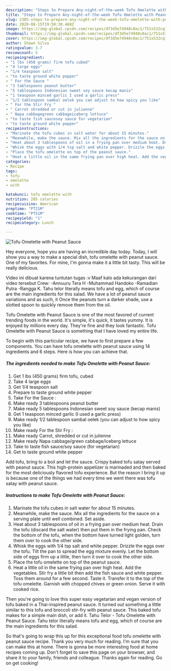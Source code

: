 ```yaml
---
description: "Steps to Prepare Any-night-of-the-week Tofu Omelette with Peanut Sauce"
title: "Steps to Prepare Any-night-of-the-week Tofu Omelette with Peanut Sauce"
slug: 2305-steps-to-prepare-any-night-of-the-week-tofu-omelette-with-peanut-sauce
date: 2020-08-15T19:50:30.468Z
image: https://img-global.cpcdn.com/recipes/df3d5e74948c0ac1/751x532cq70/tofu-omelette-with-peanut-sauce-recipe-main-photo.jpg
thumbnail: https://img-global.cpcdn.com/recipes/df3d5e74948c0ac1/751x532cq70/tofu-omelette-with-peanut-sauce-recipe-main-photo.jpg
cover: https://img-global.cpcdn.com/recipes/df3d5e74948c0ac1/751x532cq70/tofu-omelette-with-peanut-sauce-recipe-main-photo.jpg
author: Shawn Silva
ratingvalue: 3.7
reviewcount: 5
recipeingredient:
- "1 lbs (450 grams) firm tofu cubed"
- "4 large eggs"
- "1/4 teaspoon salt"
- "to taste ground white pepper"
- " For the Sauce "
- "3 tablespoons peanut butter"
- "5 tablespoons Indonesian sweet soy sauce kecap manis"
- "1 teaspoon minced garlic I used a garlic press"
- "1/2 tablespoon sambal oelek you can adjust to how spicy you like"
- " For the Stir Fry "
- " Carrot shredded or cut in julienne"
- " Napa cabbagegreen cabbageiceberg lettuce"
- "to taste fish saucesoy sauce for vegetarian"
- "to taste ground white pepper"
recipeinstructions:
- "Marinate the tofu cubes in salt water for about 15 minutes."
- "Meanwhile, make the sauce. Mix all the ingredients for the sauce on a serving plate until well combined. Set aside."
- "Heat about 3 tablespoons of oil in a frying pan over medium heat. Drain the tofu (discard the salt water) then put them in the frying pan. Check the bottom of the tofu, when the bottom have turned light golden, turn them over to cook the other side."
- "Whisk the eggs with 1/4 tsp salt and white pepper. Drizzle the eggs over the tofu. Tilt the pan to spread the egg mixture evenly. Let the bottom side of eggs firm up a little, then turn it over to cook the other side."
- "Place the tofu omelette on top of the peanut sauce."
- "Heat a little oil in the same frying pan over high heat. Add the vegetables. Stir fry a little bit then add the fish sauce and white pepper. Toss them around for a few second. Taste it. Transfer it to the top of the tofu omelette. Garnish with chopped chives or green onion. Serve it with cooked rice."
categories:
- Recipe
tags:
- tofu
- omelette
- with

katakunci: tofu omelette with 
nutrition: 285 calories
recipecuisine: American
preptime: "PT21M"
cooktime: "PT51M"
recipeyield: "1"
recipecategory: Lunch

---
```



![Tofu Omelette with Peanut Sauce](https://img-global.cpcdn.com/recipes/df3d5e74948c0ac1/751x532cq70/tofu-omelette-with-peanut-sauce-recipe-main-photo.jpg)

Hey everyone, hope you are having an incredible day today. Today, I will show you a way to make a special dish, tofu omelette with peanut sauce. One of my favorites. For mine, I'm gonna make it a little bit tasty. This will be really delicious.

Video ini dibuat karena tuntutan tugas :v Maaf kalo ada kekurangan dari video tersebut Crew: -Annuuru Tera H -Muhammad Handoko -Ramadian Putra -Rangga K. Tahu telor literally means tofu and egg, which of course are the main ingredients for this salad. We have a lot of peanut sauce variations and as such, it Once the peanuts turn a darker shade, use a slotted spoon to quickly remove them from the oil.

Tofu Omelette with Peanut Sauce is one of the most favored of current trending foods in the world. It's simple, it's quick, it tastes yummy. It is enjoyed by millions every day. They're fine and they look fantastic. Tofu Omelette with Peanut Sauce is something that I have loved my entire life.


To begin with this particular recipe, we have to first prepare a few components. You can have tofu omelette with peanut sauce using 14 ingredients and 6 steps. Here is how you can achieve that.

<!--inarticleads1-->

##### The ingredients needed to make Tofu Omelette with Peanut Sauce:

1. Get 1 lbs (450 grams) firm tofu, cubed
1. Take 4 large eggs
1. Get 1/4 teaspoon salt
1. Prepare to taste ground white pepper
1. Take  For the Sauce :
1. Make ready 3 tablespoons peanut butter
1. Make ready 5 tablespoons Indonesian sweet soy sauce (kecap manis)
1. Get 1 teaspoon minced garlic (I used a garlic press)
1. Make ready 1/2 tablespoon sambal oelek (you can adjust to how spicy you like)
1. Make ready  For the Stir Fry :
1. Make ready  Carrot, shredded or cut in julienne
1. Make ready  Napa cabbage/green cabbage/iceberg lettuce
1. Take to taste fish sauce/soy sauce (for vegetarian)
1. Get to taste ground white pepper


Add tofu, bring to a boil and let the sauce. Crispy baked tofu satay served with peanut sauce. This high-protein appetizer is marinaded and then baked for the most deliciously flavored tofu experience. But the reason I bring it up is because one of the things we had every time we went there was tofu satay with peanut sauce. 

<!--inarticleads2-->

##### Instructions to make Tofu Omelette with Peanut Sauce:

1. Marinate the tofu cubes in salt water for about 15 minutes.
1. Meanwhile, make the sauce. Mix all the ingredients for the sauce on a serving plate until well combined. Set aside.
1. Heat about 3 tablespoons of oil in a frying pan over medium heat. Drain the tofu (discard the salt water) then put them in the frying pan. Check the bottom of the tofu, when the bottom have turned light golden, turn them over to cook the other side.
1. Whisk the eggs with 1/4 tsp salt and white pepper. Drizzle the eggs over the tofu. Tilt the pan to spread the egg mixture evenly. Let the bottom side of eggs firm up a little, then turn it over to cook the other side.
1. Place the tofu omelette on top of the peanut sauce.
1. Heat a little oil in the same frying pan over high heat. Add the vegetables. Stir fry a little bit then add the fish sauce and white pepper. Toss them around for a few second. Taste it. Transfer it to the top of the tofu omelette. Garnish with chopped chives or green onion. Serve it with cooked rice.


Then you&#39;re going to love this super easy vegetarian and vegan version of tofu baked in a Thai-inspired peanut sauce. It turned out something a little similar to this tofu and broccoli stir-fry with peanut sauce. This baked tofu makes for a simple main dish, or add it. Tahu Telor - Tofu Omelette with Peanut Sauce. Tahu telor literally means tofu and egg, which of course are the main ingredients for this salad. 

So that's going to wrap this up for this exceptional food tofu omelette with peanut sauce recipe. Thank you very much for reading. I'm sure that you can make this at home. There is gonna be more interesting food at home recipes coming up. Don't forget to save this page on your browser, and share it to your family, friends and colleague. Thanks again for reading. Go on get cooking!

